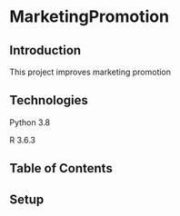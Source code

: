 # MarketingPromotion

## Introduction
This project improves marketing promotion

## Technologies
Python 3.8

R 3.6.3

## Table of Contents

## Setup
